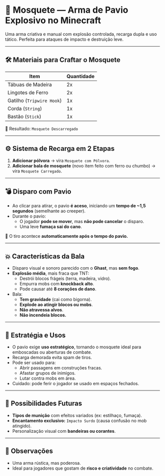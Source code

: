 # 🔫 Mosquete — Arma de Pavio Explosivo no Minecraft

Uma arma criativa e manual com explosão controlada, recarga dupla e uso tático. Perfeita para ataques de impacto e destruição leve.

---

## 🛠️ Materiais para Craftar o Mosquete

| Item             | Quantidade |
|------------------|------------|
| Tábuas de Madeira| 2x         |
| Lingotes de Ferro| 2x         |
| Gatilho (`Tripwire Hook`) | 1x |
| Corda (`String`) | 1x         |
| Bastão (`Stick`) | 1x         |

🔧 Resultado: `Mosquete Descarregado`

---

## ⚙️ Sistema de Recarga em 2 Etapas

1. **Adicionar pólvora** → vira `Mosquete com Pólvora`.
2. **Adicionar bala de mosquete** (novo item feito com ferro ou chumbo) → vira `Mosquete Carregado`.

---

## 💣 Disparo com Pavio

- Ao clicar para atirar, o pavio **é aceso**, iniciando um **tempo de ~1,5 segundos** (semelhante ao creeper).
- Durante o pavio:
  - O jogador **pode se mover**, mas **não pode cancelar** o disparo.
  - Uma leve **fumaça sai do cano**.

🔸 O tiro acontece **automaticamente após o tempo do pavio.**

---

## 💥 Características da Bala

- Disparo visual e sonoro parecido com o **Ghast**, mas **sem fogo**.
- **Explosão média**, mais fraca que TNT:
  - Destrói blocos frágeis (terra, madeira, vidro).
  - Empurra mobs com **knockback alto**.
  - Pode causar até **8 corações de dano**.
- Bala:
  - **Tem gravidade** (cai como bigorna).
  - **Explode ao atingir blocos ou mobs**.
  - **Não atravessa alvos**.
  - **Não incendeia blocos.**

---

## 🧠 Estratégia e Usos

- O pavio exige **uso estratégico**, tornando o mosquete ideal para emboscadas ou aberturas de combate.
- Recarga demorada evita spam de tiros.
- Pode ser usado para:
  - Abrir passagens em construções fracas.
  - Afastar grupos de inimigos.
  - Lutar contra mobs em área.
- Cuidado: pode ferir o jogador se usado em espaços fechados.

---

## 🧪 Possibilidades Futuras

- **Tipos de munição** com efeitos variados (ex: estilhaço, fumaça).
- **Encantamento exclusivo:** `Impacto Surdo` (causa confusão no mob atingido).
- Personalização visual com **bandeiras ou corantes**.

---

## 📌 Observações

- Uma arma rústica, mas poderosa.
- Ideal para jogadores que gostam de **risco e criatividade** no combate.


